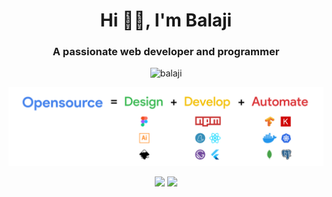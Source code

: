 <h1 align="center">Hi 👋🏻, I'm Balaji</h1>
<h3 align="center">A passionate web developer and programmer</h3>
<p align="center"> <img src="https://komarev.com/ghpvc/?username=bala2001" alt="balaji" /> </p>


<img src="https://github.com/lokeshsenthilkumar/lokeshsenthilkumar/blob/master/linkedin_banner.png" />
<p align="center">
  <img src="https://github-readme-stats.vercel.app/api?username=bala2001&count_private=true&show_icons=true" height="170px">
  <img src="https://github-readme-stats.vercel.app/api/top-langs/?username=bala2001&layout=compact" height="170px">
</p>


